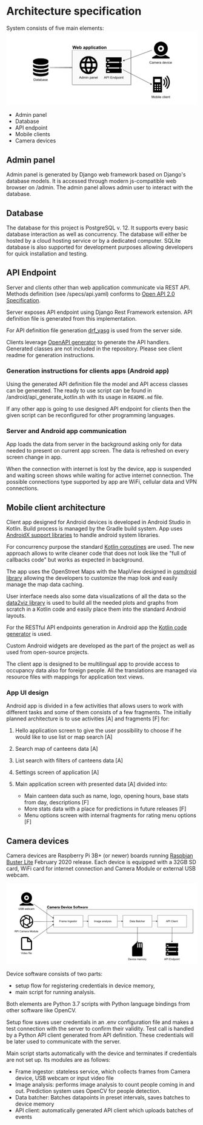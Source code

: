 # Architecture specification

System consists of five main elements:
![System overview](architecture/system-overview.png)

* Admin panel
* Database
* API endpoint
* Mobile clients
* Camera devices

## Admin panel

Admin panel is generated by Django web framework based on Django's database models. It is accessed through modern js-compatible web browser on /admin. The admin panel allows admin user to interact with the database.

## Database

The database for this project is PostgreSQL v. 12. It supports every basic database interaction as well as concurrency.
The database will either be hosted by a cloud hosting service or by a dedicated computer.
SQLite database is also supported for development purposes allowing developers for quick installation and testing.

## API Endpoint

Server and clients other than web application communicate via REST API. Methods definition (see /specs/api.yaml) conforms to [Open API 2.0 Specification](http://spec.openapis.org/oas/v2.0).

Server exposes API endpoint using Django Rest Framework extension. API definition file is generated from this implementation.

For API definition file generation [drf_yasg](https://drf-yasg.readthedocs.io/en/stable/readme.html) is used from the server side.

Clients leverage [OpenAPI generator](https://github.com/OpenAPITools/openapi-generator) to generate the API handlers. Generated classes are not included in the repository. Please see client readme for generation instructions.

### Generation instructions for clients apps (Android app)

Using the generated API definition file the model and API access classes can be generated. The ready to use script can be found in /android/api_generate_kotlin.sh with its usage in `README.md` file.

If any other app is going to use designed API endpoint for clients then the given script can be reconfigured for other programming languages.

### Server and Android app communication

App loads the data from server in the background asking only for data needed to present on current app screen. The data is refreshed on every screen change in app.

When the connection with internet is lost by the device, app is suspended and waiting screen shows while waiting for active internet connection. The possible connections type supported by app are WiFi, cellular data and VPN connections.

## Mobile client architecture

Client app designed for Android devices is developed in Android Studio in Kotlin. Build process is managed by the Gradle build system. App uses [AndroidX support libraries](https://developer.android.com/jetpack/androidx) to handle android system libraries.

For concurrency purpose the standard [Kotlin coroutines](https://kotlinlang.org/docs/reference/coroutines/coroutines-guide.html) are used. The new approach allows to write cleaner code that does not look like the "full of callbacks code" but works as expected in background.

The app uses the OpenStreet Maps with the MapView designed in [osmdroid library](https://github.com/osmdroid/osmdroid) allowing the developers to customize the map look and easily manage the map data caching.

User interface needs also some data visualizations of all the data so the [data2viz library](https://github.com/data2viz/data2viz) is used to build all the needed plots and graphs from scratch in a Kotlin code and easily place them into the standard Android layouts.

For the RESTful API endpoints generation in Android app the [Kotlin code generator](https://github.com/OpenAPITools/openapi-generator/blob/master/docs/generators/kotlin.md) is used.

Custom Android widgets are developed as the part of the project as well as used from open-source projects. 

The client app is designed to be multilingual app  to provide access to occupancy data also for foreign people. All the translations are managed via resource files with mappings for application text views.

### App UI design

Android app is divided in a few activities that allows users to work with different tasks and some of them consists of a few fragments. The initially planned architecture is to use activities [A] and fragments [F] for:
1. Hello application screen to give the user possibility to choose if he would like to use list or map search [A]
2. Search map of canteens data [A]
3. List search with filters of canteens data [A]
4. Settings screen of application [A]
5. Main application screen with presented data [A] divided into:

    * Main canteen data such as name, logo, opening hours, base stats from day, descriptions [F]
    * More stats data with a place for predictions in future releases [F]
    * Menu options screen with internal fragments for rating menu options [F]


## Camera devices

Camera devices are Raspberry Pi 3B+ (or newer) boards running [Raspbian Buster Lite](https://www.raspberrypi.org/downloads/raspbian/) February 2020 release. Each device is equipped with a 32GB SD card, WiFi card for internet connection and Camera Module or external USB webcam.

![Camera Device Software](architecture/camera-devices.png)

Device software consists of two parts:

* setup flow for registering credentials in device memory,
* main script for running analysis.

Both elements are Python 3.7 scripts with Python language bindings from other software like OpenCV.

Setup flow saves user credentials in an .env configuration file and makes a test connection with the server to confirm their validity. Test call is handled by a Python API client generated from API definition. These credentials will be later used to communicate with the server.

Main script starts automatically with the device and terminates if credentials are not set up. Its modules are as follows:

* Frame ingestor: stateless service, which collects frames from Camera device, USB webcam or input video file
* Image analysis: performs image analysis to count people coming in and out. Prediction system uses OpenCV for people detection.
* Data batcher: Batches datapoints in preset intervals, saves batches to device memory
* API client: automatically generated API client which uploads batches of events
